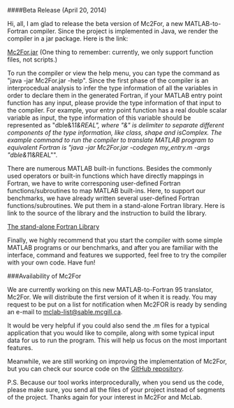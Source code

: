 ####Beta Release (April 20, 2014)

Hi, all, I am glad to release the beta version of Mc2For, a new
MATLAB-to-Fortran compiler. Since the project is implemented in Java, we render
the compiler in a jar package. Here is the link:

[Mc2For.jar](http://www.sable.mcgill.ca/mclab/mc2for/Mc2For.jar) (One thing to remember: currently, we only support function files, not scripts.)

To run the compiler or view the help menu, you can type the command as "java
-jar Mc2For.jar -help". Since the first phase of the compiler is an
interprocedual analysis to infer the type information of all the variables in
order to declare them in the generated Fortran, if your MATLAB entry point
function has any input, please provide the type information of that input to
the compiler. For example, your entry point function has a real double scalar
variable as input, the type information of this variable should be represented
as "dble&1*1&REAL", where "&" is delimiter to separate different components of
the type information, like class, shape and isComplex. The example command to
run the compiler to translate MATLAB program to equivalent Fortran is "java
-jar Mc2For.jar -codegen my_entry.m -args "dble&1*1&REAL"".

There are numerous MATLAB built-in functions. Besides the commonly used
operators or built-in functions which have directly mappings in Fortran, we
have to write corresponing user-defined Fortran functions/subroutines to map
MATLAB built-ins. Here, to support our benchmarks, we have already written
several user-defined Fortran functions/subroutines. We put them in a
stand-alone Fortran library. Here is link to the source of the library and the
instruction to build the library.

[The stand-alone Fortran Library](http://www.sable.mcgill.ca/mclab/mc2for/libmc2for/libmc2for.tar.gz)

Finally, we highly recommend that you start the compiler with some simple
MATLAB programs or our benchmarks, and after you are familiar with the
interface, command and features we supported, feel free to try the compiler
with your own code. Have fun!

###Availability of Mc2For

We are currently working on this new MATLAB-to-Fortran 95 translator, Mc2For.
We will distribute the first version of it when it is ready. You may request to
be put on a list for notification when Mc2FOR is ready by sending an e-mail to
[mclab-list@sable.mcgill.ca](http://www.sable.mcgill.ca/mclab/mc2for/libmc2for/libmc2for.tar.gz).

It would be very helpful if you could also send the .m files for a typical
application that you would like to compile, along with some typical input data
for us to run the program. This will help us focus on the most important
features.

Meanwhile, we are still working on improving the implementation of Mc2For, but
you can check our source code on the [GitHub repository](https://github.com/Sable/mclab/tree/develop).

P.S. Because our tool works interprocedurally, when you send us the code,
please make sure, you send all the files of your project instead of segments of
the project. Thanks again for your interest in Mc2For and McLab.
